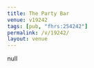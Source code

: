 ```yaml
---
title: The Party Bar
venue: v19242
tags: [pub, "fhrs:254242"]
permalink: /v/19242/
layout: venue
---
```

null
